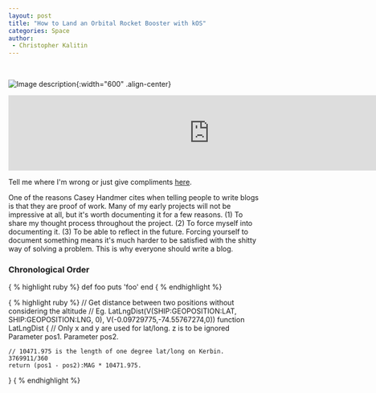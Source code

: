 ```yaml
---
layout: post
title: "How to Land an Orbital Rocket Booster with kOS"
categories: Space
author:
 - Christopher Kalitin
---
```

<head>
    <meta property="og:image" content="{{site.url}}/assets/images/kos-booster-landing/kOS-Booster-Final-Landing.jpg">
</head>

![Image description]({{site.url}}/assets/images/kos-booster-landing/kOS-Booster-Final-Landing.jpg){:width="600" .align-center}

<iframe width="800" src="http://www.youtube.com/embed/WO82PoAczTc" frameborder="0"></iframe>

Tell me where I'm wrong or just give compliments <a href="https://x.com/CKalitin/status/1810414736376549594">here</a>.

One of the reasons Casey Handmer cites when telling people to write blogs is that they are proof of work. Many of my early projects will not be impressive at all, but it's worth documenting it for a few reasons. (1) To share my thought process throughout the project. (2) To force myself into documenting it. (3) To be able to reflect in the future. Forcing yourself to document something means it's much harder to be satisfied with the shitty way of solving a problem. This is why everyone should write a blog. 

### <b>Chronological Order</b>

{ % highlight ruby %}
def foo
    puts 'foo'
end
{ % endhighlight %}

{ % highlight ruby %}
// Get distance between two positions without considering the altitude
// Eg. LatLngDist(V(SHIP:GEOPOSITION:LAT, SHIP:GEOPOSITION:LNG, 0), V(-0.09729775,-74.55767274,0))
function LatLngDist {
    // Only x and y are used for lat/long. z is to be ignored
    Parameter pos1.
    Parameter pos2.

    // 10471.975 is the length of one degree lat/long on Kerbin. 3769911/360
    return (pos1 - pos2):MAG * 10471.975. 
}
{ % endhighlight %}